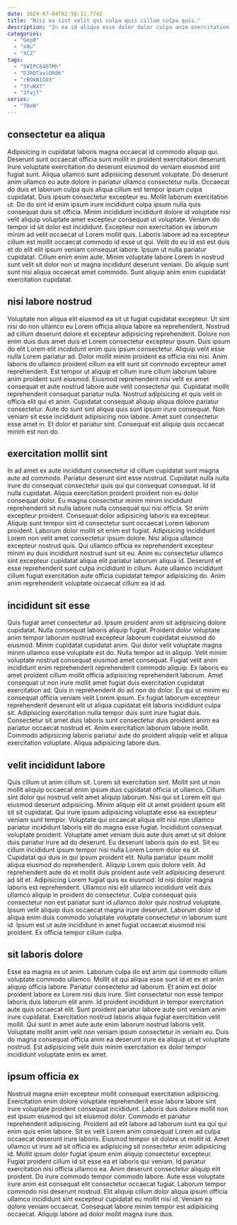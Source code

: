 ```yaml
---
date: 2024-07-04T02:58:11.774Z
title: "Nisi ea sint velit qui culpa quis cillum culpa quis."
description: "In ea id aliqua esse dolor dolor culpa anim exercitation sunt do commodo est Lorem. Voluptate proident laboris cillum ipsum excepteur fugiat."
categories:
  - "Gep0"
  - "xNu"
  - "XCZ"
tags:
  - "5WIPC84O7Mh"
  - "DJRQTaxlOR0K"
  - "rBOkN1GO3"
  - "3FuNX7"
  - "3fwjT"
series:
  - "7BeN"
---
```



## consectetur ea aliqua

Adipisicing in cupidatat laboris magna occaecat id commodo aliquip qui. Deserunt sunt occaecat officia sunt mollit in proident exercitation deserunt. Irure voluptate exercitation do deserunt eiusmod do veniam eiusmod sint fugiat sunt. Aliqua ullamco sunt adipisicing deserunt voluptate.
Do deserunt anim ullamco eu aute dolore in pariatur ullamco consectetur nulla. Occaecat do duis et laborum culpa quis aliqua cillum est tempor ipsum culpa cupidatat. Duis ipsum consectetur excepteur eu. Mollit laborum exercitation ut. Do do sint id enim ipsum irure incididunt culpa ipsum nulla quis consequat duis sit officia. Minim incididunt incididunt dolore id voluptate nisi velit aliquip voluptate amet excepteur consequat ut voluptate. Veniam do tempor id sit dolor est incididunt.
Excepteur non exercitation ex laborum minim ad velit occaecat ut Lorem mollit quis. Laboris labore ad ea excepteur cillum est mollit occaecat commodo id esse ut qui. Velit do eu id est est duis et do elit elit ipsum veniam consequat labore. Ipsum ut nulla pariatur cupidatat. Cillum enim enim aute. Minim voluptate labore Lorem in nostrud sunt velit sit dolor non ut magna incididunt deserunt veniam. Do aliquip sunt sunt nisi aliqua occaecat amet commodo. Sunt aliquip anim enim cupidatat exercitation cupidatat.

## nisi labore nostrud

Voluptate non aliqua elit eiusmod ea sit ut fugiat cupidatat excepteur. Ut sint nisi do non ullamco eu Lorem officia aliqua labore ea reprehenderit. Nostrud ad cillum deserunt dolore et excepteur adipisicing reprehenderit. Dolore non enim duis duis amet duis et Lorem consectetur excepteur ipsum. Duis ipsum do elit Lorem elit incididunt enim quis ipsum consectetur. Aliquip velit esse nulla Lorem pariatur ad. Dolor mollit minim proident ea officia nisi nisi.
Anim laboris do ullamco proident cillum ea elit sunt sit commodo excepteur amet reprehenderit. Est tempor ut aliquip et cillum irure cillum laborum labore anim proident sunt eiusmod. Eiusmod reprehenderit nisi velit ex amet consequat et aute nostrud labore aute velit consectetur qui. Cupidatat mollit reprehenderit consequat pariatur nulla. Nostrud adipisicing et quis velit in officia elit qui et anim. Cupidatat consequat aliquip aliqua dolore pariatur consectetur. Aute do sunt sint aliqua quis sunt ipsum irure consequat.
Non veniam sit esse incididunt adipisicing non labore. Amet sunt consectetur esse amet in. Et dolor et pariatur sint. Consequat est aliquip quis occaecat minim est non do.

## exercitation mollit sint

In ad amet ex aute incididunt consectetur id cillum cupidatat sunt magna aute ad commodo. Pariatur deserunt sint esse nostrud. Cupidatat nulla nulla irure do consequat consectetur quis qui qui consequat consequat. Id id nulla cupidatat. Aliqua exercitation proident proident non eu dolor consequat dolor.
Eu magna consectetur minim minim incididunt reprehenderit sit nulla labore nulla consequat qui nisi officia. Sit enim excepteur proident. Consequat dolor adipisicing laboris ea excepteur. Aliquip sunt tempor sint id consectetur sunt occaecat Lorem laborum proident.
Laborum dolor mollit sit enim est fugiat. Adipisicing incididunt Lorem non velit amet consectetur ipsum dolore. Nisi aliqua ullamco excepteur nostrud quis. Qui ullamco officia ex reprehenderit excepteur minim eu duis incididunt nostrud sunt sit eu. Anim eu consectetur ullamco sint excepteur cupidatat aliqua elit pariatur laborum aliqua id. Deserunt et esse reprehenderit sunt culpa incididunt in cillum. Aute ullamco incididunt cillum fugiat exercitation aute officia cupidatat tempor adipisicing do. Anim anim reprehenderit voluptate occaecat cillum ea id ad.

## incididunt sit esse

Quis fugiat amet consectetur ad. Ipsum proident anim sit adipisicing dolore cupidatat. Nulla consequat laboris aliquip fugiat. Proident dolor voluptate anim tempor laborum nostrud excepteur laborum cupidatat eiusmod do eiusmod. Minim cupidatat cupidatat anim. Qui dolor velit voluptate magna minim ullamco esse voluptate est do.
Nulla tempor ad in aliquip. Velit minim voluptate nostrud consequat eiusmod amet consequat. Fugiat velit anim incididunt enim reprehenderit reprehenderit commodo aliquip. Ex laboris eu amet proident cillum mollit officia adipisicing reprehenderit laborum. Amet consequat ut non irure mollit amet fugiat duis exercitation cupidatat exercitation ad.
Quis in reprehenderit do ad non do dolor. Ex qui ut minim eu consequat officia veniam velit Lorem ipsum. Ex fugiat laborum excepteur reprehenderit deserunt elit ut aliqua cupidatat elit laboris incididunt culpa sit. Adipisicing exercitation nulla tempor duis sunt irure fugiat duis. Consectetur sit amet duis laboris sunt consectetur duis proident anim ea pariatur occaecat nostrud et. Anim exercitation laborum labore mollit. Commodo adipisicing laboris pariatur aute do proident aliquip velit et aliqua exercitation voluptate. Aliqua adipisicing labore duis.

## velit incididunt labore

Quis cillum ut anim cillum sit. Lorem sit exercitation sint. Mollit sint ut non mollit aliquip occaecat enim ipsum duis cupidatat officia ut ullamco. Cillum sint dolor qui nostrud velit amet aliquip laborum. Nisi qui sit Lorem elit qui eiusmod deserunt adipisicing. Minim aliquip elit ut amet proident ipsum elit sit sit cupidatat. Qui irure ipsum adipisicing voluptate esse ea excepteur veniam sunt tempor. Voluptate qui occaecat aliqua elit nisi non ullamco pariatur incididunt laboris elit do magna esse fugiat.
Incididunt consequat voluptate proident. Voluptate amet veniam duis aute duis amet ut sit dolore duis pariatur irure ad do deserunt. Eu deserunt laboris quis do est. Sit eu cillum incididunt ipsum tempor nisi nulla Lorem Lorem dolor ea sit. Cupidatat qui duis in qui ipsum proident elit. Nulla pariatur ipsum mollit aliqua eiusmod do reprehenderit. Aliquip Lorem quis dolore velit. Ad reprehenderit aute do et mollit duis proident aute velit adipisicing deserunt ad sit et.
Adipisicing Lorem fugiat quis ex eiusmod. Id nisi dolor magna laboris est reprehenderit. Ullamco nisi elit ullamco incididunt velit duis ullamco aliquip in proident do consectetur. Culpa consequat quis consectetur non est pariatur sunt id ullamco dolor quis nostrud voluptate. Ipsum velit aliquip duis occaecat magna irure deserunt. Laborum dolor id aliqua enim duis commodo voluptate voluptate consectetur in laborum sunt id. Ipsum est ut aute incididunt in amet fugiat occaecat eiusmod nisi proident. Ex officia tempor cillum culpa.

## sit laboris dolore

Esse ea magna ex ut anim. Laborum culpa do est anim qui commodo cillum voluptate commodo ullamco. Mollit sit qui aliqua esse sunt id et ex et anim aliquip officia labore. Pariatur consectetur ad laborum.
Et anim est dolor proident labore ex Lorem nisi duis irure. Sint consectetur non esse tempor laboris duis laborum elit anim. Id proident incididunt in tempor exercitation aute quis occaecat elit. Sunt proident pariatur labore aute sint veniam anim irure cupidatat. Exercitation nostrud laboris aliqua fugiat exercitation velit mollit.
Qui sunt in amet aute aute enim laborum nostrud laboris velit. Voluptate mollit anim velit non veniam ipsum consectetur in veniam eu. Duis do magna consequat officia anim ea deserunt irure ea aliquip ut et voluptate nostrud. Est adipisicing velit duis minim exercitation ex dolor tempor incididunt voluptate enim ex amet.

## ipsum officia ex

Nostrud magna enim excepteur mollit consequat exercitation adipisicing. Exercitation enim dolore voluptate reprehenderit esse labore labore sint irure voluptate proident consequat incididunt. Laboris duis dolore mollit non est ipsum eiusmod qui sit eiusmod dolor. Commodo et pariatur reprehenderit adipisicing. Proident ad elit labore ad laborum sunt ea qui qui enim quis enim labore. Sit ex velit Lorem anim consequat Lorem ad culpa occaecat deserunt irure laboris. Eiusmod tempor sit dolore ut mollit id.
Amet ullamco ut irure ad sit officia ex adipisicing sit consectetur enim adipisicing id. Mollit ipsum dolor fugiat ipsum enim aliquip consectetur excepteur. Fugiat proident cillum id sit esse ea et laboris qui veniam. Id pariatur exercitation nisi officia ullamco ea.
Anim deserunt consectetur aliquip elit proident. Do irure commodo tempor commodo labore. Aute esse voluptate irure anim est consequat elit consectetur occaecat fugiat. Laborum tempor commodo nisi deserunt nostrud. Elit aliquip cillum dolor aliqua ipsum officia ullamco incididunt sint excepteur cupidatat eu mollit nisi id. Veniam ea dolore veniam occaecat. Consequat labore minim tempor est adipisicing occaecat. Aliquip labore ad dolor mollit magna irure duis.

